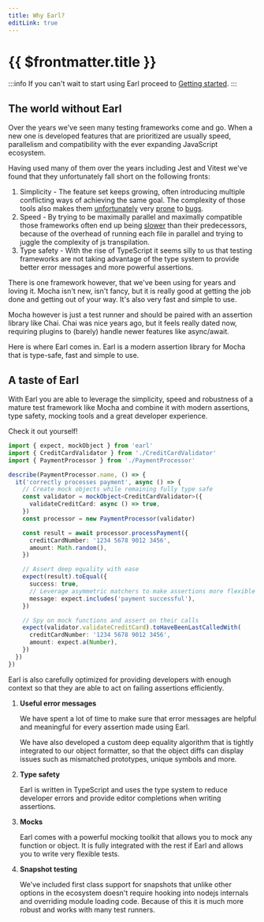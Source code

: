 ```yaml
---
title: Why Earl?
editLink: true
---
```


# {{ $frontmatter.title }}

:::info
If you can't wait to start using Earl proceed to [Getting started](/introduction/getting-started).
:::

## The world without Earl

Over the years we've seen many testing frameworks come and go. When a new one
is developed features that are prioritized are usually speed, parallelism and
compatibility with the ever expanding JavaScript ecosystem.

Having used many of them over the years including Jest and Vitest we've found
that they unfortunately fall short on the following fronts:

1. Simplicity - The feature set keeps growing, often introducing multiple
   conflicting ways of achieving the same goal. The complexity of those tools
   also makes them [unfortunately](https://github.com/facebook/jest/issues/4414)
   very [prone](https://github.com/facebook/jest/issues/2441) to
   [bugs](https://github.com/facebook/jest/issues/8688).
2. Speed - By trying to be maximally parallel and maximally compatible those
   frameworks often end up being [slower](https://github.com/facebook/jest/issues?q=is%3Aissue+slow+is%3Aopen)
   than their predecessors, because of the overhead of running each file in
   parallel and trying to juggle the complexity of js transpilation.
3. Type safety - With the rise of TypeScript it seems silly to us that testing
   frameworks are not taking advantage of the type system to provide better
   error messages and more powerful assertions.

There is one framework however, that we've been using for years and loving it.
Mocha isn't new, isn't fancy, but it is really good at getting the job done and
getting out of your way. It's also very fast and simple to use.

Mocha however is just a test runner and should be paired with an assertion
library like Chai. Chai was nice years ago, but it feels really dated now,
requiring plugins to (barely) handle newer features like async/await.

Here is where Earl comes in. Earl is a modern assertion library for Mocha that
is type-safe, fast and simple to use.

## A taste of Earl

With Earl you are able to leverage the simplicity, speed and robustness of a
mature test framework like Mocha and combine it with modern assertions, type
safety, mocking tools and a great developer experience.

Check it out yourself!

```ts
import { expect, mockObject } from 'earl'
import { CreditCardValidator } from './CreditCardValidator'
import { PaymentProcessor } from './PaymentProcessor'

describe(PaymentProcessor.name, () => {
  it('correctly processes payment', async () => {
    // Create mock objects while remaining fully type safe
    const validator = mockObject<CreditCardValidator>({
      validateCreditCard: async () => true,
    })
    const processor = new PaymentProcessor(validator)

    const result = await processor.processPayment({
      creditCardNumber: '1234 5678 9012 3456',
      amount: Math.random(),
    })

    // Assert deep equality with ease
    expect(result).toEqual({
      success: true,
      // Leverage asymmetric matchers to make assertions more flexible
      message: expect.includes('payment successful'),
    })

    // Spy on mock functions and assert on their calls
    expect(validator.validateCreditCard).toHaveBeenLastCalledWith(
      creditCardNumber: '1234 5678 9012 3456',
      amount: expect.a(Number),
    })
  })
})
```

Earl is also carefully optimized for providing developers with enough context
so that they are able to act on failing assertions efficiently.

1. **Useful error messages**
   <p>
   We have spent a lot of time to make sure that error messages are helpful
   and meaningful for every assertion made using Earl.
   </p>
   <p>
   We have also developed a custom deep equality algorithm that is tightly
   integrated to our object formatter, so that the object diffs can display
   issues such as mismatched prototypes, unique symbols and more.
   </p>

2. **Type safety**
   <p>
   Earl is written in TypeScript and uses the type system to reduce developer
   errors and provide editor completions when writing assertions.
   </p>

3. **Mocks**
   <p>
   Earl comes with a powerful mocking toolkit that allows you to mock any
   function or object. It is fully integrated with the rest if Earl and allows
   you to write very flexible tests.
   </p>

4. **Snapshot testing**
   <p>
   We've included first class support for snapshots that unlike other options
   in the ecosystem doesn't require hooking into nodejs internals and overriding
   module loading code. Because of this it is much more robust and works with
   many test runners.
   </p>
